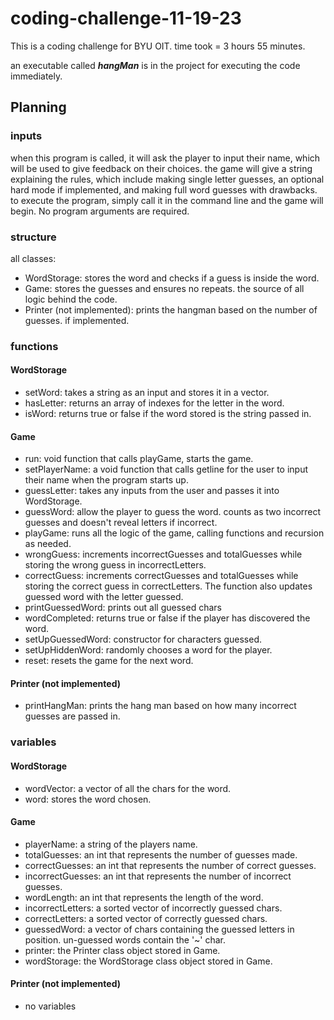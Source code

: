 # coding-challenge-11-19-23
This is a coding challenge for BYU OIT. time took = 3 hours 55 minutes.

an executable called **_hangMan_** is in the project for executing the code immediately.

## Planning
### inputs
when this program is called, it will ask the player to input their name, which will be used to give feedback on their choices. the game will give a string explaining the rules, which include making single letter guesses, an optional hard mode if implemented, and making full word guesses with drawbacks.
to execute the program, simply call it in the command line and the game will begin. No program arguments are required.

### structure
all classes:
- WordStorage: stores the word and checks if a guess is inside the word.
- Game: stores the guesses and ensures no repeats. the source of all logic behind the code.
- Printer (not implemented): prints the hangman based on the number of guesses. if implemented.

### functions
#### WordStorage
- setWord: takes a string as an input and stores it in a vector.
- hasLetter: returns an array of indexes for the letter in the word.
- isWord: returns true or false if the word stored is the string passed in.

#### Game
- run: void function that calls playGame, starts the game.
- setPlayerName: a void function that calls getline for the user to input their name when the program starts up.
- guessLetter: takes any inputs from the user and passes it into WordStorage.
- guessWord: allow the player to guess the word. counts as two incorrect guesses and doesn't reveal letters if incorrect.
- playGame: runs all the logic of the game, calling functions and recursion as needed.
- wrongGuess: increments incorrectGuesses and totalGuesses while storing the wrong guess in incorrectLetters.
- correctGuess: increments correctGuesses and totalGuesses while storing the correct guess in correctLetters. The function also updates guessed word with the letter guessed.
- printGuessedWord: prints out all guessed chars
- wordCompleted: returns true or false if the player has discovered the word.
- setUpGuessedWord: constructor for characters guessed.
- setUpHiddenWord: randomly chooses a word for the player.
- reset: resets the game for the next word.

#### Printer (not implemented)
- printHangMan: prints the hang man based on how many incorrect guesses are passed in.

### variables
#### WordStorage
- wordVector: a vector of all the chars for the word.
- word: stores the word chosen.

#### Game
- playerName: a string of the players name.
- totalGuesses: an int that represents the number of guesses made.
- correctGuesses: an int that represents the number of correct guesses.
- incorrectGuesses: an int that represents the number of incorrect guesses.
- wordLength: an int that represents the length of the word.
- incorrectLetters: a sorted vector of incorrectly guessed chars.
- correctLetters: a sorted vector of correctly guessed chars.
- guessedWord: a vector of chars containing the guessed letters in position. un-guessed words contain the '~' char.
- printer: the Printer class object stored in Game.
- wordStorage: the WordStorage class object stored in Game.

#### Printer (not implemented)
- no variables
